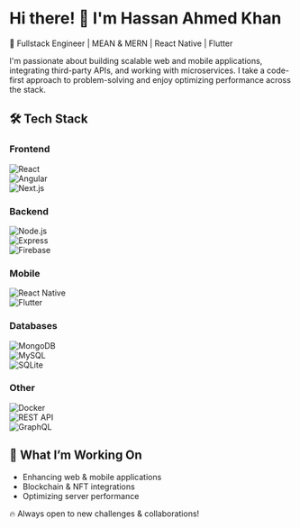 # Hi there! 👋 I'm Hassan Ahmed Khan

🚀 Fullstack Engineer | MEAN & MERN | React Native | Flutter  

I'm passionate about building scalable web and mobile applications, integrating third-party APIs, and working with microservices. I take a code-first approach to problem-solving and enjoy optimizing performance across the stack.

## 🛠 Tech Stack  
### Frontend  
![React](https://img.shields.io/badge/React-61DAFB?style=flat&logo=react&logoColor=white)  
![Angular](https://img.shields.io/badge/Angular-DD0031?style=flat&logo=angular&logoColor=white)  
![Next.js](https://img.shields.io/badge/Next.js-000000?style=flat&logo=nextdotjs&logoColor=white)  

### Backend  
![Node.js](https://img.shields.io/badge/Node.js-339933?style=flat&logo=nodedotjs&logoColor=white)  
![Express](https://img.shields.io/badge/Express.js-000000?style=flat&logo=express&logoColor=white)  
![Firebase](https://img.shields.io/badge/Firebase-FFCA28?style=flat&logo=firebase&logoColor=black)  

### Mobile  
![React Native](https://img.shields.io/badge/React_Native-61DAFB?style=flat&logo=react&logoColor=white)  
![Flutter](https://img.shields.io/badge/Flutter-02569B?style=flat&logo=flutter&logoColor=white)  

### Databases  
![MongoDB](https://img.shields.io/badge/MongoDB-4EA94B?style=flat&logo=mongodb&logoColor=white)  
![MySQL](https://img.shields.io/badge/MySQL-4479A1?style=flat&logo=mysql&logoColor=white)  
![SQLite](https://img.shields.io/badge/SQLite-003B57?style=flat&logo=sqlite&logoColor=white)  

### Other  
![Docker](https://img.shields.io/badge/Docker-2496ED?style=flat&logo=docker&logoColor=white)  
![REST API](https://img.shields.io/badge/REST_API-005571?style=flat&logo=rest&logoColor=white)  
![GraphQL](https://img.shields.io/badge/GraphQL-E10098?style=flat&logo=graphql&logoColor=white)  

## 📌 What I’m Working On  
- Enhancing web & mobile applications  
- Blockchain & NFT integrations  
- Optimizing server performance  

🔥 Always open to new challenges & collaborations!
